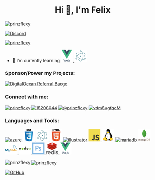 <h1 align="center">Hi 👋, I'm Felix</h1>
<p align="left"> <img src="https://komarev.com/ghpvc/?username=prinzflexy&label=Profile%20views&color=00ff08&style=for-the-badge" alt="prinzflexy" /> </p>
<p align="left"> <a href="https://discord.com/invite/HNwBzukyV8" target="_blank"><img alt="Discord" src="https://img.shields.io/discord/856801825347993660?label=Chillout%20Lounge&style=for-the-badge" /> </a> </p>
<!-- <p align="left"> <a href="https://github.com/sponsors/PrinzFlexy" target="_blank"> <img alt="GitHub Sponsors" src="https://img.shields.io/github/sponsors/prinzflexy?style=for-the-badge" /> </a> </p> -->
<p align="left"> <a href="https://twitter.com/prinzflexy" target="_blank"><img src="https://img.shields.io/twitter/follow/prinzflexy?logo=twitter&style=for-the-badge" alt="prinzflexy" /></a> </p>

- 🌱 I’m currently learning <a href="https://vuejs.org/" target="_blank"> <img src="https://raw.githubusercontent.com/devicons/devicon/master/icons/vuejs/vuejs-original-wordmark.svg" alt="vuejs" width="40" height="40"/> </a> <a href="https://www.electronjs.org" target="_blank"> <img src="https://raw.githubusercontent.com/devicons/devicon/master/icons/electron/electron-original.svg" alt="electron" width="40" height="40"/> </a>

<h3 align="left">Sponsor/Power my Projects:</h3>
<a align="left" href="https://www.digitalocean.com/?refcode=195bf9da2be9&utm_campaign=Referral_Invite&utm_medium=Referral_Program&utm_source=badge"><img src="https://web-platforms.sfo2.digitaloceanspaces.com/WWW/Badge%203.svg" alt="DigitalOcean Referral Badge" /></a>

<h3 align="left">Connect with me:</h3>
<p align="left">
<a href="https://twitter.com/prinzflexy" target="blank"><img align="center" src="https://raw.githubusercontent.com/rahuldkjain/github-profile-readme-generator/master/src/images/icons/Social/twitter.svg" alt="prinzflexy" height="30" width="40" /></a>
<a href="https://stackoverflow.com/users/15208044" target="blank"><img align="center" src="https://raw.githubusercontent.com/rahuldkjain/github-profile-readme-generator/master/src/images/icons/Social/stack-overflow.svg" alt="15208044" height="30" width="40" /></a>
<a href="https://medium.com/@prinzflexy" target="blank"><img align="center" src="https://raw.githubusercontent.com/rahuldkjain/github-profile-readme-generator/master/src/images/icons/Social/medium.svg" alt="@prinzflexy" height="30" width="40" /></a>
<a href="https://dsc.bio/flexy" target="blank"><img align="center" src="https://raw.githubusercontent.com/rahuldkjain/github-profile-readme-generator/master/src/images/icons/Social/discord.svg" alt="vdm5ugfqeM" height="30" width="40" /></a>
</p>

<h3 align="left">Languages and Tools:</h3>
<p align="left"> <a href="https://azure.microsoft.com/en-in/" target="_blank"> <img src="https://www.vectorlogo.zone/logos/microsoft_azure/microsoft_azure-icon.svg" alt="azure" width="40" height="40"/> </a> <a href="https://www.w3schools.com/css/" target="_blank"> <img src="https://raw.githubusercontent.com/devicons/devicon/master/icons/css3/css3-original-wordmark.svg" alt="css3" width="40" height="40"/> </a> <a href="https://www.electronjs.org" target="_blank"> <img src="https://raw.githubusercontent.com/devicons/devicon/master/icons/electron/electron-original.svg" alt="electron" width="40" height="40"/> </a> <a href="https://www.w3.org/html/" target="_blank"> <img src="https://raw.githubusercontent.com/devicons/devicon/master/icons/html5/html5-original-wordmark.svg" alt="html5" width="40" height="40"/> </a> <a href="https://www.adobe.com/in/products/illustrator.html" target="_blank"> <img src="https://www.vectorlogo.zone/logos/adobe_illustrator/adobe_illustrator-icon.svg" alt="illustrator" width="40" height="40"/> </a> <a href="https://developer.mozilla.org/en-US/docs/Web/JavaScript" target="_blank"> <img src="https://raw.githubusercontent.com/devicons/devicon/master/icons/javascript/javascript-original.svg" alt="javascript" width="40" height="40"/> </a> <a href="https://www.linux.org/" target="_blank"> <img src="https://raw.githubusercontent.com/devicons/devicon/master/icons/linux/linux-original.svg" alt="linux" width="40" height="40"/> </a> <a href="https://mariadb.org/" target="_blank"> <img src="https://www.vectorlogo.zone/logos/mariadb/mariadb-icon.svg" alt="mariadb" width="40" height="40"/> </a> <a href="https://www.mongodb.com/" target="_blank"> <img src="https://raw.githubusercontent.com/devicons/devicon/master/icons/mongodb/mongodb-original-wordmark.svg" alt="mongodb" width="40" height="40"/> </a> <a href="https://www.mysql.com/" target="_blank"> <img src="https://raw.githubusercontent.com/devicons/devicon/master/icons/mysql/mysql-original-wordmark.svg" alt="mysql" width="40" height="40"/> </a> <a href="https://nodejs.org" target="_blank"> <img src="https://raw.githubusercontent.com/devicons/devicon/master/icons/nodejs/nodejs-original-wordmark.svg" alt="nodejs" width="40" height="40"/> </a> <a href="https://www.photoshop.com/en" target="_blank"> <img src="https://raw.githubusercontent.com/devicons/devicon/master/icons/photoshop/photoshop-line.svg" alt="photoshop" width="40" height="40"/> </a> <a href="https://redis.io" target="_blank"> <img src="https://raw.githubusercontent.com/devicons/devicon/master/icons/redis/redis-original-wordmark.svg" alt="redis" width="40" height="40"/> </a> <a href="https://vuejs.org/" target="_blank"> <img src="https://raw.githubusercontent.com/devicons/devicon/master/icons/vuejs/vuejs-original-wordmark.svg" alt="vuejs" width="40" height="40"/> </a> </p>

<p><img align="left" src="https://github-readme-stats.vercel.app/api/top-langs?username=prinzflexy&show_icons=true&theme=dark&title_color=c075db&text_color=ffffff&bg_color=363636&locale=de&layout=compact" alt="prinzflexy" /></p>

<p>&nbsp;<img align="center" src="https://github-readme-stats.vercel.app/api?username=prinzflexy&show_icons=true&theme=dark&title_color=ae7cd0&text_color=ffffff&bg_color=3d3d3d&locale=de" alt="prinzflexy" /></p>

<a href="https://github.com/PrinzFlexy/PrinzFlexy/blob/5785fb8ffabc2be376eb444cf1e3cceef3627700/LICENSE" target="_blank"><img alt="GitHub" src="https://img.shields.io/github/license/prinzflexy/prinzflexy?label=Project%20License"> </a>
